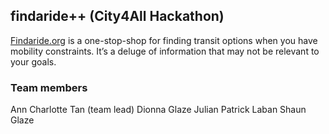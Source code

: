 ## findaride++ (City4All Hackathon)

[Findaride.org](http://findaride.org) is a one-stop-shop for finding transit options when you have mobility constraints. It’s a deluge of information that may not be relevant to your goals.

### Team members

Ann
Charlotte Tan (team lead)
Dionna Glaze
Julian
Patrick Laban
Shaun Glaze
